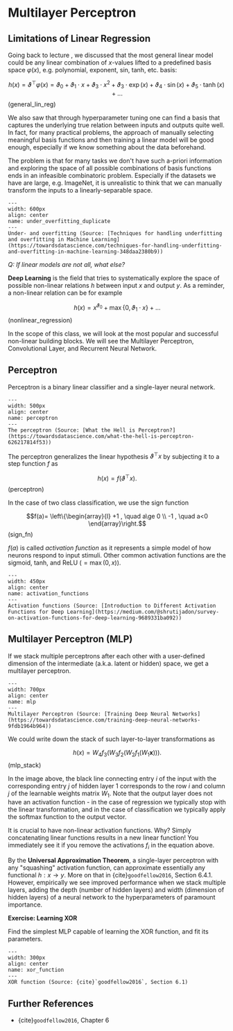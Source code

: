 # Multilayer Perceptron

## Limitations of Linear Regression

Going back to lecture [](tricks.md), we discussed that the most general linear model could be any linear combination of $x$-values lifted to a predefined basis space $\varphi(x)$, e.g. polynomial, exponent, sin, tanh, etc. basis:

$$h(x)= \vartheta^{\top} \varphi(x) = \vartheta_0 + \vartheta_1 \cdot x + \vartheta_3 \cdot x^2 + \vartheta_3 \cdot \exp(x) + \vartheta_4 \cdot \sin(x) + \vartheta_5 \cdot \tanh(x) + ...$$ (general_lin_reg)

We also saw that through hyperparameter tuning one can find a basis that captures the underlying true relation between inputs and outputs quite well. In fact, for many practical problems, the approach of manually selecting meaningful basis functions and then training a linear model will be good enough, especially if we know something about the data beforehand.

The problem is that for many tasks we don't have such a-priori information and exploring the space of all possible combinations of basis functions ends in an infeasible combinatoric problem. Especially if the datasets we have are large, e.g. ImageNet, it is unrealistic to think that we can manually transform the inputs to a linearly-separable space.

```{figure} ../imgs/mlp/under_overfitting.png
---
width: 600px
align: center
name: under_overfitting_duplicate
---
Under- and overfitting (Source: [Techniques for handling underfitting and overfitting in Machine Learning](https://towardsdatascience.com/techniques-for-handling-underfitting-and-overfitting-in-machine-learning-348daa2380b9))
```

*Q: If linear models are not all, what else?*

**Deep Learning** is the field that tries to systematically explore the space of possible non-linear relations $h$ between input $x$ and output $y$. As a reminder, a non-linear relation can be for example

$$
h(x) = x^{\vartheta_0} + \max\{0, \vartheta_1 \cdot x\} + ...
$$ (nonlinear_regression)

In the scope of this class, we will look at the most popular and successful non-linear building blocks. We will see the Multilayer Perceptron, Convolutional Layer, and Recurrent Neural Network.

## Perceptron

Perceptron is a binary linear classifier and a single-layer neural network.

```{figure} ../imgs/mlp/perceptron.png
---
width: 500px
align: center
name: perceptron
---
The perceptron (Source: [What the Hell is Perceptron?](https://towardsdatascience.com/what-the-hell-is-perceptron-626217814f53))
```

The perceptron generalizes the linear hypothesis $\vartheta^{\top} x$ by subjecting it to a step function $f$ as

$$h(x) = f(\vartheta^{\top}x).$$ (perceptron)

In the case of two class classification, we use the sign function

$$f(a)=  \left\{\begin{array}{l} +1 , \quad a\ge 0  \\ -1 , \quad a<0 \end{array}\right.$$ (sign_fn)

$f(a)$ is called *activation function* as it represents a simple model of how neurons respond to input stimuli. Other common activation functions are the sigmoid, tanh, and ReLU ($=\max(0,x)$).

```{figure} ../imgs/mlp/activation_functions.png
---
width: 450px
align: center
name: activation_functions
---
Activation functions (Source: [Introduction to Different Activation Functions for Deep Learning](https://medium.com/@shrutijadon/survey-on-activation-functions-for-deep-learning-9689331ba092))
```

## Multilayer Perceptron  (MLP)

If we stack multiple perceptrons after each other with a user-defined dimension of the intermediate (a.k.a. latent or hidden) space, we get a multilayer perceptron.

```{figure} ../imgs/mlp/mlp.png
---
width: 700px
align: center
name: mlp
---
Multilayer Perceptron (Source: [Training Deep Neural Networks](https://towardsdatascience.com/training-deep-neural-networks-9fdb1964b964))
```

We could write down the stack of such layer-to-layer transformations as

$$h(x) = W_4 f_3 ( W_3 f_2(W_2 f_1(W_1 \mathbf{x}))).$$ (mlp_stack)

In the image above, the black line connecting entry $i$ of the input with the corresponding entry $j$ of hidden layer 1 corresponds to the row $i$ and column $j$ of the learnable weights matrix $W_{1}$. Note that the output layer does not have an activation function - in the case of regression we typically stop with the linear transformation, and in the case of classification we typically apply the softmax function to the output vector.

It is crucial to have non-linear activation functions. Why? Simply concatenating linear functions results in a new linear function! You immediately see it if you remove the activations $f_i$ in the equation above.

By the **Universal Approximation Theorem**, a single-layer perceptron with any "squashing" activation function, can approximate essentially any functional $h: x \to y$. More on that in {cite}`goodfellow2016`, Section 6.4.1. However, empirically we see improved performance when we stack multiple layers, adding the depth (number of hidden layers) and width (dimension of hidden layers) of a neural network to the hyperparameters of paramount importance.

**Exercise: Learning XOR**

Find the simplest MLP capable of learning the XOR function, and fit its parameters.

```{figure} ../imgs/mlp/xor_function.png
---
width: 300px
align: center
name: xor_function
---
XOR function (Source: {cite}`goodfellow2016`, Section 6.1)
```

## Further References

- {cite}`goodfellow2016`, Chapter 6
